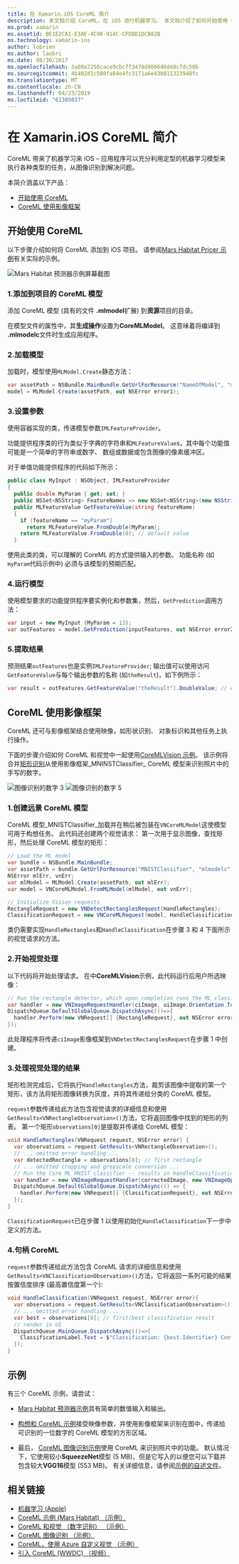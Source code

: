 ```yaml
---
title: 在 Xamarin.iOS CoreML 简介
description: 本文档介绍 CoreML，在 iOS 进行机器学习。 本文档介绍了如何开始使用 CoreML 和如何使用影像框架。
ms.prod: xamarin
ms.assetid: BE1E2CA1-E3AE-4C90-914C-CFDBD1DCB82B
ms.technology: xamarin-ios
author: lobrien
ms.author: laobri
ms.date: 08/30/2017
ms.openlocfilehash: 3a00a7256cace9cbcff3478d866646d48cfdc50b
ms.sourcegitcommit: 4b402d1c508fa84e4fc3171a6e43b811323948fc
ms.translationtype: MT
ms.contentlocale: zh-CN
ms.lasthandoff: 04/23/2019
ms.locfileid: "61385037"
---
```

# <a name="introduction-to-coreml-in-xamarinios"></a>在 Xamarin.iOS CoreML 简介

CoreML 带来了机器学习来 iOS – 应用程序可以充分利用定型的机器学习模型来执行各种类型的任务，从图像识别到解决问题。

本简介涵盖以下产品：

- [开始使用 CoreML](#coreml)
- [CoreML 使用影像框架](#coremlvision)

<a name="coreml" />

## <a name="getting-started-with-coreml"></a>开始使用 CoreML

以下步骤介绍如何将 CoreML 添加到 iOS 项目。 请参阅[Mars Habitat Pricer 示例](https://developer.xamarin.com/samples/monotouch/ios11/CoreML/)有关实际的示例。

![Mars Habitat 预测器示例屏幕截图](coreml-images/marspricer-heading.png)

### <a name="1-add-the-coreml-model-to-the-project"></a>1.添加到项目的 CoreML 模型

添加 CoreML 模型 (具有的文件 **.mlmodel**扩展) 到**资源**项目的目录。 

在模型文件的属性中，其**生成操作**设置为**CoreMLModel**。 这意味着将编译到 **.mlmodelc**文件时生成应用程序。

### <a name="2-load-the-model"></a>2.加载模型

加载时，模型使用`MLModel.Create`静态方法：

```csharp
var assetPath = NSBundle.MainBundle.GetUrlForResource("NameOfModel", "mlmodelc");
model = MLModel.Create(assetPath, out NSError error1);
```

### <a name="3-set-the-parameters"></a>3.设置参数

使用容器实现的类，传递模型参数`IMLFeatureProvider`。

功能提供程序类的行为类似于字典的字符串和`MLFeatureValue`s，其中每个功能值可能是一个简单的字符串或数字、 数组或数据或包含图像的像素缓冲区。

对于单值功能提供程序的代码如下所示：

```csharp
public class MyInput : NSObject, IMLFeatureProvider
{
  public double MyParam { get; set; }
  public NSSet<NSString> FeatureNames => new NSSet<NSString>(new NSString("myParam"));
  public MLFeatureValue GetFeatureValue(string featureName)
  {
    if (featureName == "myParam")
      return MLFeatureValue.FromDouble(MyParam);
    return MLFeatureValue.FromDouble(0); // default value
  }
```

使用此类的类，可以理解的 CoreML 的方式提供输入的参数。 功能名称 (如`myParam`代码示例中) 必须与该模型的预期匹配。

### <a name="4-run-the-model"></a>4.运行模型

使用模型要求的功能提供程序要实例化和参数集，然后，`GetPrediction`调用方法：

```csharp
var input = new MyInput {MyParam = 13};
var outFeatures = model.GetPrediction(inputFeatures, out NSError error2);
```

### <a name="5-extract-the-results"></a>5.提取结果

预测结果`outFeatures`也是实例`IMLFeatureProvider`; 输出值可以使用访问`GetFeatureValue`与每个输出参数的名称 (如`theResult`)，如下例所示：

```csharp
var result = outFeatures.GetFeatureValue("theResult").DoubleValue; // eg. 6227020800
```

<a name="coremlvision" />

## <a name="using-coreml-with-the-vision-framework"></a>CoreML 使用影像框架

CoreML 还可与影像框架结合使用映像，如形状识别、 对象标识和其他任务上执行操作。

下面的步骤介绍如何 CoreML 和视觉中一起使用[CoreMLVision 示例](https://developer.xamarin.com/samples/monotouch/ios11/CoreMLVision/)。 该示例将合并[矩形识别](~/ios/platform/introduction-to-ios11/vision.md#rectangles)从使用影像框架_MNINSTClassifier_ CoreML 模型来识别照片中的手写的数字。

![图像识别的数字 3](coreml-images/vision3.png) ![图像识别的数字 5](coreml-images/vision5.png)

### <a name="1-create-a-vision-coreml-model"></a>1.创建远景 CoreML 模型

CoreML 模型_MNISTClassifier_加载并在稍后被包装在`VNCoreMLModel`这使模型可用于构想任务。 此代码还创建两个视觉请求： 第一次用于显示图像，查找矩形，然后处理 CoreML 模型的矩形：

```csharp
// Load the ML model
var bundle = NSBundle.MainBundle;
var assetPath = bundle.GetUrlForResource("MNISTClassifier", "mlmodelc");
NSError mlErr, vnErr;
var mlModel = MLModel.Create(assetPath, out mlErr);
var model = VNCoreMLModel.FromMLModel(mlModel, out vnErr);

// Initialize Vision requests
RectangleRequest = new VNDetectRectanglesRequest(HandleRectangles);
ClassificationRequest = new VNCoreMLRequest(model, HandleClassification);
```

类仍需要实现`HandleRectangles`和`HandleClassification`在步骤 3 和 4 下面所示的视觉请求的方法。

### <a name="2-start-the-vision-processing"></a>2.开始视觉处理

以下代码将开始处理请求。 在中**CoreMLVision**示例，此代码运行后用户所选映像：

```csharp
// Run the rectangle detector, which upon completion runs the ML classifier.
var handler = new VNImageRequestHandler(ciImage, uiImage.Orientation.ToCGImagePropertyOrientation(), new VNImageOptions());
DispatchQueue.DefaultGlobalQueue.DispatchAsync(()=>{
  handler.Perform(new VNRequest[] {RectangleRequest}, out NSError error);
});
```

此处理程序将传递`ciImage`影像框架到`VNDetectRectanglesRequest`在步骤 1 中创建。

### <a name="3-handle-the-results-of-vision-processing"></a>3.处理视觉处理的结果

矩形检测完成后，它将执行`HandleRectangles`方法，裁剪该图像中提取的第一个矩形，该方法将矩形图像转换为灰度，并将其传递给分类的 CoreML 模型。

`request`参数传递给此方法包含视觉请求的详细信息和使用`GetResults<VNRectangleObservation>()`方法，它将返回图像中找到的矩形的列表。 第一个矩形`observations[0]`是提取并传递给 CoreML 模型：

```csharp
void HandleRectangles(VNRequest request, NSError error) {
  var observations = request.GetResults<VNRectangleObservation>();
  // ... omitted error handling ...
  var detectedRectangle = observations[0]; // first rectangle
  // ... omitted cropping and greyscale conversion ...
  // Run the Core ML MNIST classifier -- results in handleClassification method
  var handler = new VNImageRequestHandler(correctedImage, new VNImageOptions());
  DispatchQueue.DefaultGlobalQueue.DispatchAsync(() => {
    handler.Perform(new VNRequest[] {ClassificationRequest}, out NSError err);
  });
}
```

`ClassificationRequest`已在步骤 1 以使用初始化`HandleClassification`下一步中定义的方法。

### <a name="4-handle-the-coreml"></a>4.句柄 CoreML

`request`参数传递给此方法包含 CoreML 请求的详细信息和使用`GetResults<VNClassificationObservation>()`方法，它将返回一系列可能的结果按置信度排序 (最高置信度第一个):

```csharp
void HandleClassification(VNRequest request, NSError error){
  var observations = request.GetResults<VNClassificationObservation>();
  // ... omitted error handling ...
  var best = observations[0]; // first/best classification result
  // render in UI
  DispatchQueue.MainQueue.DispatchAsync(()=>{
    ClassificationLabel.Text = $"Classification: {best.Identifier} Confidence: {best.Confidence * 100f:#.00}%";
  });
}
```

## <a name="samples"></a>示例

有三个 CoreML 示例，请尝试：

* [Mars Habitat 预测器示例](https://developer.xamarin.com/samples/monotouch/ios11/CoreML/)具有简单的数值输入和输出。

* [构想和 CoreML 示例](https://developer.xamarin.com/samples/monotouch/ios11/CoreMLVision/)接受映像参数，并使用影像框架来识别在图中，传递给可识别的一位数字的 CoreML 模型的方形区域。

* 最后， [CoreML 图像识别示例](https://developer.xamarin.com/samples/monotouch/ios11/CoreMLImageRecognition/)使用 CoreML 来识别照片中的功能。 默认情况下，它使用较小**SqueezeNet**模型 (5 MB)，但是它写入的以便您可以下载并包含较大**VGG16**模型 (553 MB)。 有关详细信息，请参阅[示例的自述文件](https://github.com/xamarin/ios-samples/blob/master/ios11/CoreMLImageRecognition/CoreMLImageRecognition/README.md)。

## <a name="related-links"></a>相关链接

- [机器学习 (Apple)](https://developer.apple.com/machine-learning/)
- [CoreML 示例 (Mars Habitat) （示例）](https://developer.xamarin.com/samples/monotouch/ios11/CoreML/)
- [CoreML 和视觉 （数字识别） （示例）](https://developer.xamarin.com/samples/monotouch/ios11/CoreMLVision/)
- [CoreML 图像识别 （示例）](https://developer.xamarin.com/samples/monotouch/ios11/CoreMLImageRecognition/)
- [CoreML，使用 Azure 自定义视觉 （示例）](https://developer.xamarin.com/samples/monotouch/ios11/CoreMLAzureModel)
- [引入 CoreML (WWDC) （视频）](https://developer.apple.com/videos/play/wwdc2017/703/)
